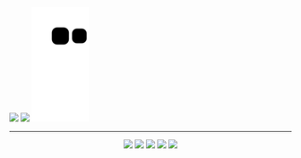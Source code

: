 
<div style="display: inline-block">
<img height="180em" src="https://github-readme-stats.vercel.app/api?username=Nycolas-Galdino&show_icons=true&theme=synthwave" >
<img height="180em" src="https://github-readme-stats.vercel.app/api?username=Nycolas-Galdino&show_icons=true&theme=highcontrast&include_all_commits=true&count_private=true"/>
</div>
<img height="205em" src="https://github.com/Nycolas-Galdino/Nycolas-Galdino/blob/output/github-contribution-grid-snake.svg">

<hr>

<div style="text-align: center;">
<img src="https://img.shields.io/badge/-Python-000?&logo=Python"> 
<img src="https://img.shields.io/badge/-HTML-000?&logo=HTML5"> 
<img src="https://img.shields.io/badge/-CSS-000?&logo=CSS3"> 
<img src="https://img.shields.io/badge/-JavaScript-000?&logo=JavaScript"> 
<img src="https://img.shields.io/badge/-SQL-000?&logo=MySQL"> 
</div>

